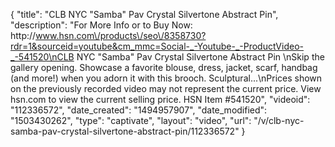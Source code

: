 {
    "title": "CLB NYC \"Samba\" Pav Crystal Silvertone Abstract Pin",
    "description": "For More Info or to Buy Now: http:\/\/www.hsn.com\/products\/seo\/8358730?rdr=1&sourceid=youtube&cm_mmc=Social-_-Youtube-_-ProductVideo-_-541520\nCLB NYC \"Samba\" Pav Crystal Silvertone Abstract Pin \nSkip the gallery opening. Showcase a favorite blouse, dress, jacket, scarf, handbag (and more!) when you adorn it with this brooch. Sculptural...\nPrices shown on the previously recorded video may not represent the current price.  View hsn.com to view the current selling price. HSN Item #541520",
    "videoid": "112336572",
    "date_created": "1494957907",
    "date_modified": "1503430262",
    "type": "captivate",
    "layout": "video",
    "url": "\/v\/clb-nyc-samba-pav-crystal-silvertone-abstract-pin\/112336572"
}